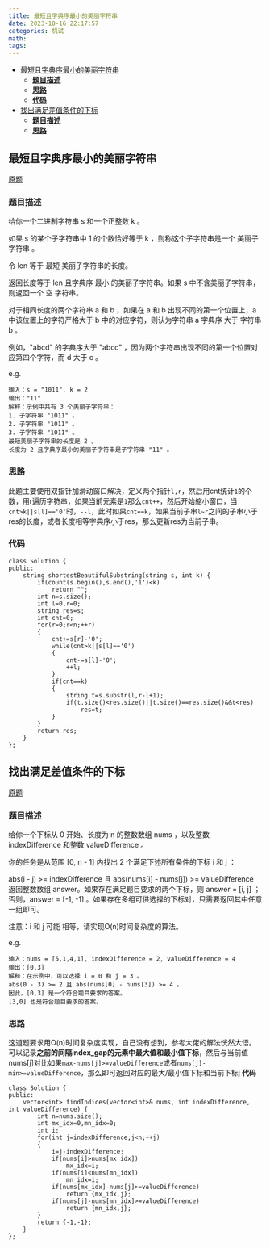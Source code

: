 ```yaml
---
title: 最短且字典序最小的美丽字符串
date: 2023-10-16 22:17:57
categories: 机试
math:
tags:
---
```

<!-- TOC -->

- [最短且字典序最小的美丽字符串](#最短且字典序最小的美丽字符串)
    - [**题目描述**](#题目描述)
    - [**思路**](#思路)
    - [**代码**](#代码)
- [找出满足差值条件的下标](#找出满足差值条件的下标)
    - [**题目描述**](#题目描述-1)
    - [**思路**](#思路-1)

<!-- /TOC -->
## 最短且字典序最小的美丽字符串
[原题](https://leetcode.cn/problems/shortest-and-lexicographically-smallest-beautiful-string/)

### **题目描述**
给你一个二进制字符串 s 和一个正整数 k 。

如果 s 的某个子字符串中 1 的个数恰好等于 k ，则称这个子字符串是一个 美丽子字符串 。

令 len 等于 最短 美丽子字符串的长度。

返回长度等于 len 且字典序 最小 的美丽子字符串。如果 s 中不含美丽子字符串，则返回一个 空 字符串。

对于相同长度的两个字符串 a 和 b ，如果在 a 和 b 出现不同的第一个位置上，a 中该位置上的字符严格大于 b 中的对应字符，则认为字符串 a 字典序 大于 字符串 b 。

例如，"abcd" 的字典序大于 "abcc" ，因为两个字符串出现不同的第一个位置对应第四个字符，而 d 大于 c 。

e.g.
```
输入：s = "1011", k = 2
输出："11"
解释：示例中共有 3 个美丽子字符串：
1. 子字符串 "1011" 。
2. 子字符串 "1011" 。
3. 子字符串 "1011" 。
最短美丽子字符串的长度是 2 。
长度为 2 且字典序最小的美丽子字符串是子字符串 "11" 。 
```


### **思路**
此题主要使用双指针加滑动窗口解决，定义两个指针`l,r`，然后用cnt统计`1`的个数，用r遍历字符串，如果当前元素是`1`那么`cnt++`，然后开始缩小窗口，当`cnt>k||s[l]=='0'`时，`--l`，此时如果`cnt==k`，如果当前子串`l~r`之间的子串小于res的长度，或者长度相等字典序小于res，那么更新res为当前子串。
### **代码**
```
class Solution {
public:
    string shortestBeautifulSubstring(string s, int k) {
        if(count(s.begin(),s.end(),'1')<k)
            return "";
        int n=s.size();
        int l=0,r=0;
        string res=s;
        int cnt=0;
        for(r=0;r<n;++r)
        {   
            cnt+=s[r]-'0';
            while(cnt>k||s[l]=='0')
            {
                cnt-=s[l]-'0';
                ++l;
            }
            if(cnt==k)
            {
                string t=s.substr(l,r-l+1);
                if(t.size()<res.size()||t.size()==res.size()&&t<res)
                    res=t;
            }
        }
        return res;
    }
};
```

## 找出满足差值条件的下标
[原题](https://leetcode.cn/problems/find-indices-with-index-and-value-difference-ii/description/)
### **题目描述**
给你一个下标从 0 开始、长度为 n 的整数数组 nums ，以及整数 indexDifference 和整数 valueDifference 。

你的任务是从范围 [0, n - 1] 内找出  2 个满足下述所有条件的下标 i 和 j ：

abs(i - j) >= indexDifference 且
abs(nums[i] - nums[j]) >= valueDifference
返回整数数组 answer。如果存在满足题目要求的两个下标，则 answer = [i, j] ；否则，answer = [-1, -1] 。如果存在多组可供选择的下标对，只需要返回其中任意一组即可。

注意：i 和 j 可能 相等，请实现O(n)时间复杂度的算法。

e.g.
```
输入：nums = [5,1,4,1], indexDifference = 2, valueDifference = 4
输出：[0,3]
解释：在示例中，可以选择 i = 0 和 j = 3 。
abs(0 - 3) >= 2 且 abs(nums[0] - nums[3]) >= 4 。
因此，[0,3] 是一个符合题目要求的答案。
[3,0] 也是符合题目要求的答案。
```
### **思路**
这道题要求用O(n)时间复杂度实现，自己没有想到，参考大佬的解法恍然大悟。
可以记录**之前的间隔index_gap的元素中最大值和最小值下标**，然后与当前值nums[j]对比如果`max-nums[j]>=valueDifference`或者`nums[j]-min>=valueDifference`，那么即可返回对应的最大/最小值下标和当前下标j
**代码**
```
class Solution {
public:
    vector<int> findIndices(vector<int>& nums, int indexDifference, int valueDifference) {
        int n=nums.size();
        int mx_idx=0,mn_idx=0;
        int i;
        for(int j=indexDifference;j<n;++j)
        {
            i=j-indexDifference;
            if(nums[i]>nums[mx_idx])
                mx_idx=i;
            if(nums[i]<nums[mn_idx])
                mn_idx=i;
            if(nums[mx_idx]-nums[j]>=valueDifference)
                return {mx_idx,j};
            if(nums[j]-nums[mn_idx]>=valueDifference)
                return {mn_idx,j};
        }
        return {-1,-1};
    }
};
```

